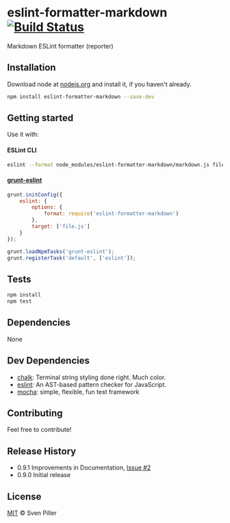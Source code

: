 # eslint-formatter-markdown [![Build Status](https://travis-ci.org/sven-piller/eslint-formatter-markdown.png?branch=master)](https://travis-ci.org/sven-piller/eslint-formatter-markdown)

Markdown ESLint formatter (reporter)

## Installation

Download node at [nodejs.org](http://nodejs.org) and install it, if you haven't already.

```sh
npm install eslint-formatter-markdown --save-dev
```

## Getting started

Use it with:

#### ESLint CLI

```bash
eslint --format node_modules/eslint-formatter-markdown/markdown.js file.js
```

#### [grunt-eslint](https://github.com/sindresorhus/grunt-eslint/)

```js
grunt.initConfig({
	eslint: {
		options: {
			format: require('eslint-formatter-markdown')
		},
		target: ['file.js']
	}
});

grunt.loadNpmTasks('grunt-eslint');
grunt.registerTask('default', ['eslint']);
```

## Tests

```sh
npm install
npm test
```

## Dependencies

None

## Dev Dependencies

- [chalk](https://github.com/chalk/chalk): Terminal string styling done right. Much color.
- [eslint](https://github.com/eslint/eslint): An AST-based pattern checker for JavaScript.
- [mocha](https://github.com/mochajs/mocha): simple, flexible, fun test framework

## Contributing

Feel free to contribute!

## Release History

* 0.9.1 Improvements in Documentation, [Issue #2](https://github.com/sven-piller/eslint-formatter-markdown/issues/2)
* 0.9.0 Initial release

## License

[MIT](http://opensource.org/licenses/MIT) © Sven Piller
